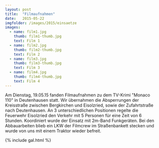 ```yaml
---
layout: post
title:  "Filmaufnahmen"
date:   2015-05-22
imgfolder: /images/2015/einsaetze
images:
  - name: film1.jpg
    thumb: film1-thumb.jpg
    text: Film 1
  - name: film2.jpg
    thumb: film2-thumb.jpg
    text: Film 2
  - name: film3.jpg
    thumb: film3-thumb.jpg
    text: Film 3
  - name: film4.jpg
    thumb: film4-thumb.jpg
    text: Film 4
---
```


Am Dienstag, 19.05.15 fanden Filmaufnahmen zu dem TV-Krimi "Monaco 110" in Deutenhausen statt. Wir übernahmen die Absperrungen der Kreisstraße zwischen Bergkirchen und Eisolzried, sowie der Zufahrtstraße nach Deutenhausen. An 3 unterschiedlichen Positionen regelte die Feuerwehr Eisolzried den Verkehr mit 5 Personen für eine Zeit von 6 Stunden. Koordiniert wurde der Einsatz mit 2m-Band Funkgeräten. Bei den Abbauarbeiten blieb ein LKW der Filmcrew im Straßenbankett stecken und wurde von uns mit einem Traktor wieder befreit.

{% include gal.html %}

